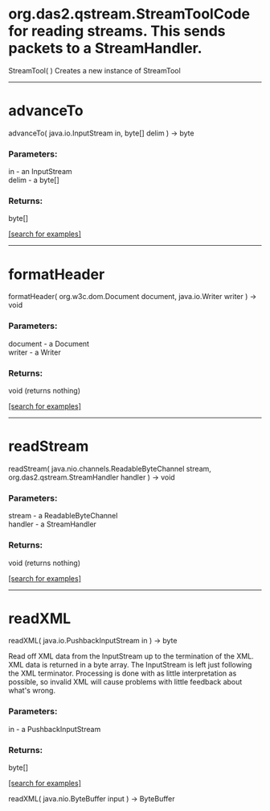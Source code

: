 # org.das2.qstream.StreamToolCode for reading streams.  This sends packets to a StreamHandler.
StreamTool( )
Creates a new instance of StreamTool

***
<a name="advanceTo"></a>
# advanceTo
advanceTo( java.io.InputStream in, byte[] delim ) &rarr; byte



### Parameters:
in - an InputStream
<br>delim - a byte[]

### Returns:
byte[]


<a href="https://github.com/autoplot/dev/search?q=advanceTo&unscoped_q=advanceTo">[search for examples]</a>

***
<a name="formatHeader"></a>
# formatHeader
formatHeader( org.w3c.dom.Document document, java.io.Writer writer ) &rarr; void



### Parameters:
document - a Document
<br>writer - a Writer

### Returns:
void (returns nothing)


<a href="https://github.com/autoplot/dev/search?q=formatHeader&unscoped_q=formatHeader">[search for examples]</a>

***
<a name="readStream"></a>
# readStream
readStream( java.nio.channels.ReadableByteChannel stream, org.das2.qstream.StreamHandler handler ) &rarr; void



### Parameters:
stream - a ReadableByteChannel
<br>handler - a StreamHandler

### Returns:
void (returns nothing)


<a href="https://github.com/autoplot/dev/search?q=readStream&unscoped_q=readStream">[search for examples]</a>

***
<a name="readXML"></a>
# readXML
readXML( java.io.PushbackInputStream in ) &rarr; byte

Read off XML data from the InputStream up to the termination of the XML.
 XML data is returned in a byte array.  The InputStream is left just
 following the XML terminator.  Processing is done with as little interpretation
 as possible, so invalid XML will cause problems with little feedback about
 what's wrong.

### Parameters:
in - a PushbackInputStream

### Returns:
byte[]


<a href="https://github.com/autoplot/dev/search?q=readXML&unscoped_q=readXML">[search for examples]</a>

readXML( java.nio.ByteBuffer input ) &rarr; ByteBuffer<br>
